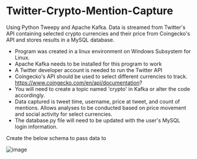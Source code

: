 # Twitter-Crypto-Mention-Capture
Using Python Tweepy and Apache Kafka. Data is streamed from Twitter's API containing selected crypto currencies and their price from Coingecko's API and stores results in a MySQL database. 

- Program was created in a linux environment on Windows Subsystem for Linux. 
- Apache Kafka needs to be installed for this program to work
- A Twitter developer account is needed to run the Twitter API
- Coingecko's API should be used to select different currencies to track.  https://www.coingecko.com/en/api/documentation?
- You will need to create a topic named 'crypto' in Kafka or alter the code accordingly.
- Data captured is tweet time, username, price at tweet, and count of mentions. Allows analyses to be conducted based on price movement and social activity for select currencies.
- The database.py file will need to be updated with the user's MySQL login information.

Create the below schema to pass data to

![image](https://user-images.githubusercontent.com/73361532/161415554-073d77ba-7851-422f-bc9d-3771b20e9b65.png)
